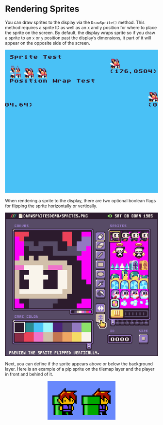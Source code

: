 # Rendering Sprites

You can draw sprites to the display via the `DrawSprite()` method. This method requires a sprite ID as well as an x and y position for where to place the sprite on the screen. By default, the display wraps sprite so if you draw a sprite to an `x` or `y` position past the display’s dimensions, it part of it will appear on the opposite side of the screen. 

<p style="text-align:center"><img src="images/RenderingSprites_image_0.png" /></p>

When rendering a sprite to the display, there are two optional boolean flags for flipping the sprite horizontally or vertically. 

<p style="text-align:center"><img src="images/RenderingSprites_image_1.png" /></p>

Next, you can define if the sprite appears above or below the background layer. Here is an example of a pip sprite on the tilemap layer and the player in front and behind of it.

<p style="text-align:center"><img src="images/RenderingSprites_image_2.png" /></p>


